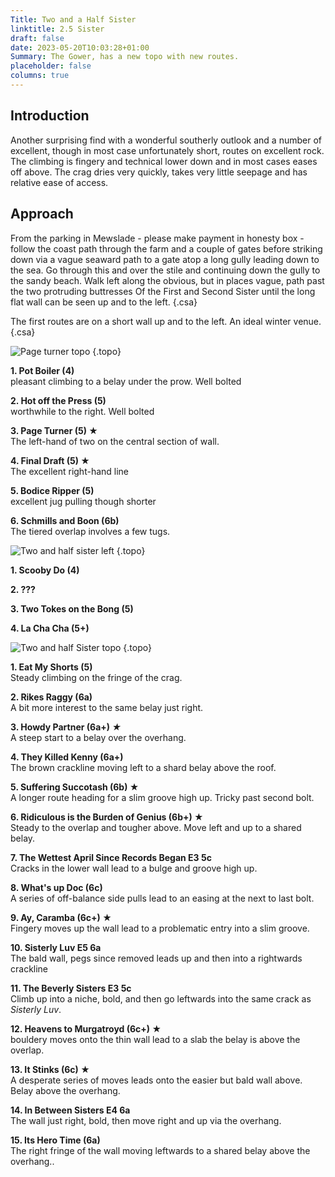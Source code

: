 ```yaml
---
Title: Two and a Half Sister
linktitle: 2.5 Sister
draft: false
date: 2023-05-20T10:03:28+01:00
Summary: The Gower, has a new topo with new routes.
placeholder: false
columns: true
---
```




## Introduction

Another surprising find with a wonderful southerly outlook and a number of excellent, though in most case unfortunately short, routes on excellent rock. The climbing is fingery and technical lower down and in most cases eases off above. The crag dries very quickly, takes very little seepage and has relative ease of access.

## Approach

From the parking in Mewslade - please make payment in honesty box - follow the coast path through the farm and a couple of gates before striking down via a vague seaward path to a gate atop a long gully leading down to the sea. Go through this and over the stile and continuing down the gully to the sandy beach. Walk left along the obvious, but in places vague, path past the two protruding buttresses Of the First and Second Sister until the long flat wall can be seen up and to the left.
{.csa}

The first routes are on a short wall up and to the left. An ideal winter venue.
{.csa}

![Page turner topo](/img/south-wales/the-gower/Page-Turner.jpg)
{.topo}

**1. Pot Boiler (4)**  
pleasant climbing to a belay under the prow. Well bolted

**2. Hot off the Press (5)**  
worthwhile to the right. Well bolted

**3. Page Turner (5) ★**  
The left-hand of two on the central section of wall.

**4. Final Draft (5) ★**  
The excellent right-hand line

**5. Bodice Ripper (5)**  
excellent jug pulling though shorter

**6. Schmills and Boon (6b)**  
The tiered overlap involves a few tugs.

![Two and half sister left](/img/south-wales/the-gower/two-and-a-half-sister-left.jpg)
{.topo}

**1. Scooby Do (4)**

**2. ???**

**3. Two Tokes on the Bong (5)**

**4. La Cha Cha (5+)**

![Two and half Sister topo](/img/south-wales/the-gower/Two-and-a-half-sister.jpg)
{.topo}

**1. Eat My Shorts (5)**  
Steady climbing on the fringe of the crag.

**2. Rikes Raggy (6a)**  
A bit more interest to the same belay just right.

**3. Howdy Partner (6a+) *★***   
A steep start to a belay over the overhang.

**4. They Killed Kenny (6a+)**  
The brown crackline moving left to a shard belay above the roof.

**5. Suffering Succotash (6b) ★**  
A longer route heading for a slim groove high up. Tricky past second bolt.

**6. Ridiculous is the Burden of Genius (6b+) ★**  
Steady to the overlap and tougher above. Move left and up to a shared belay.

**7. The Wettest April Since Records Began E3 5c**  
Cracks in the lower wall lead to a bulge and groove high up.

**8. What's up Doc (6c)**  
A series of off-balance side pulls lead to an easing at the next to last bolt.

**9. Ay, Caramba (6c+) ★**  
Fingery moves up the wall lead to a problematic entry into a slim groove.

**10. Sisterly Luv E5 6a**  
The bald wall, pegs since removed leads up and then into a rightwards crackline

**11. The Beverly Sisters E3 5c**  
Climb up into a niche, bold, and then go leftwards into the same crack as *Sisterly Luv*.

**12. Heavens to Murgatroyd (6c+) ★**  
bouldery moves onto the thin wall lead to a slab the belay is above the overlap.

**13. It Stinks (6c) ★**  
A desperate series of moves leads onto the easier but bald wall above. Belay above the overhang.

**14. In Between Sisters E4 6a**  
The wall just right, bold, then move right and up via the overhang.

**15. Its Hero Time (6a)**  
The right fringe of the wall moving leftwards to a shared belay above the overhang..